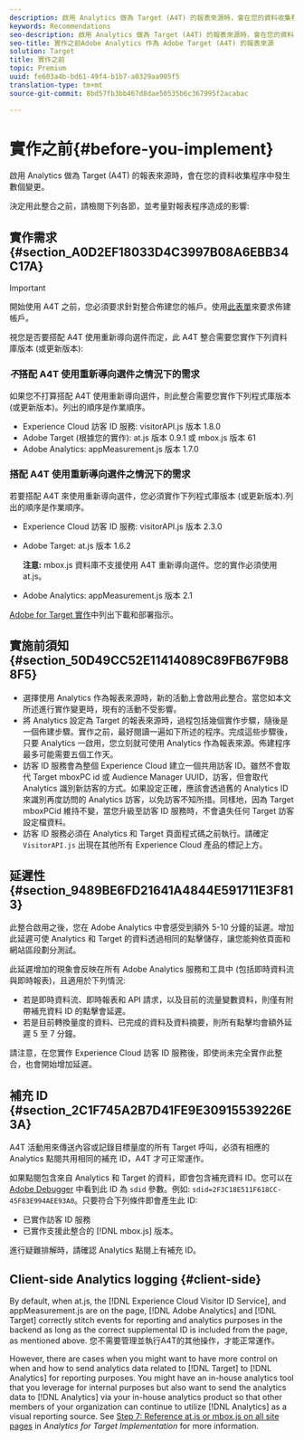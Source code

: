 ```yaml
---
description: 啟用 Analytics 做為 Target (A4T) 的報表來源時，會在您的資料收集程序中發生數個變更。
keywords: Recommendations
seo-description: 啟用 Analytics 做為 Target (A4T) 的報表來源時，會在您的資料收集程序中發生數個變更。
seo-title: 實作之前Adobe Analytics 作為 Adobe Target (A4T) 的報表來源
solution: Target
title: 實作之前
topic: Premium
uuid: fe603a4b-bd61-49f4-b1b7-a0329aa905f5
translation-type: tm+mt
source-git-commit: 8bd57fb3bb467d8dae50535b6c367995f2acabac

---
```



# 實作之前{#before-you-implement}

啟用 Analytics 做為 Target (A4T) 的報表來源時，會在您的資料收集程序中發生數個變更。

決定用此整合之前，請檢閱下列各節，並考量對報表程序造成的影響:

## 實作需求 {#section_A0D2EF18033D4C3997B08A6EBB34C17A}

>[!IMPORTANT]
>
>開始使用 A4T 之前，您必須要求針對整合佈建您的帳戶。使用[此表單](https://www.adobe.com/go/audiences)來要求佈建帳戶。

視您是否要搭配 A4T 使用重新導向選件而定，此 A4T 整合需要您實作下列資料庫版本 (或更新版本):

### *不*搭配 A4T 使用重新導向選件之情況下的需求

如果您不打算搭配 A4T 使用重新導向選件，則此整合需要您實作下列程式庫版本 (或更新版本)。列出的順序是作業順序。

* Experience Cloud 訪客 ID 服務: visitorAPI.js 版本 1.8.0
* Adobe Target (根據您的實作): at.js 版本 0.9.1 或 mbox.js 版本 61
* Adobe Analytics: appMeasurement.js 版本 1.7.0

### 搭配 A4T 使用重新導向選件之情況下的需求

若要搭配 A4T 來使用重新導向選件，您必須實作下列程式庫版本 (或更新版本).列出的順序是作業順序。

* Experience Cloud 訪客 ID 服務: visitorAPI.js 版本 2.3.0
* Adobe Target: at.js 版本 1.6.2

   **注意:** mbox.js 資料庫不支援使用 A4T 重新導向選件。您的實作必須使用 at.js。

* Adobe Analytics: appMeasurement.js 版本 2.1

[Adobe for Target 實作](https://marketing.adobe.com/resources/help/en_US/target/a4t/c_a4timplementation.html)中列出下載和部署指示。

## 實施前須知 {#section_50D49CC52E11414089C89FB67F9B88F5}

* 選擇使用 Analytics 作為報表來源時，新的活動上會啟用此整合。當您如本文所述進行實作變更時，現有的活動不受影響。
* 將 Analytics 設定為 Target 的報表來源時，過程包括幾個實作步驟，隨後是一個佈建步驟。實作之前，最好閱讀一遍如下所述的程序。完成這些步驟後，只要 Analytics 一啟用，您立刻就可使用 Analytics 作為報表來源。佈建程序最多可能需要五個工作天。
* 訪客 ID 服務會為整個 Experience Cloud 建立一個共用訪客 ID。雖然不會取代 Target mboxPC id 或 Audience Manager UUID，訪客，但會取代 Analytics 識別新訪客的方式。如果設定正確，應該會透過舊的 Analytics ID 來識別再度訪問的 Analytics 訪客，以免訪客不知所措。同樣地，因為 Target mboxPCid 維持不變，當您升級至訪客 ID 服務時，不會遺失任何 Target 訪客設定檔資料。
* 訪客 ID 服務必須在 Analytics 和 Target 頁面程式碼之前執行。請確定 `VisitorAPI.js` 出現在其他所有 Experience Cloud 產品的標記上方。

## 延遲性 {#section_9489BE6FD21641A4844E591711E3F813}

此整合啟用之後，您在 Adobe Analytics 中會感受到額外 5-10 分鐘的延遲。增加此延遲可使 Analytics 和 Target 的資料透過相同的點擊儲存，讓您能夠依頁面和網站區段劃分測試。

此延遲增加的現象會反映在所有 Adobe Analytics 服務和工具中 (包括即時資料流與即時報表)，且適用於下列情況:

* 若是即時資料流、即時報表和 API 請求，以及目前的流量變數資料，則僅有附帶補充資料 ID 的點擊會延遲。
* 若是目前轉換量度的資料、已完成的資料及資料摘要，則所有點擊均會額外延遲 5 至 7 分鐘。

請注意，在您實作 Experience Cloud 訪客 ID 服務後，即使尚未完全實作此整合，也會開始增加延遲。

## 補充 ID {#section_2C1F745A2B7D41FE9E30915539226E3A}

A4T 活動用來傳送內容或記錄目標量度的所有 Target 呼叫，必須有相應的 Analytics 點閱共用相同的補充 ID，A4T 才可正常運作。

如果點閱包含來自 Analytics 和 Target 的資料，即會包含補充資料 ID。您可以在 [Adobe Debugger](https://marketing.adobe.com/resources/help/en_US/sc/implement/?f=debugger) 中看到此 ID 為 `sdid` 參數。例如: `sdid=2F3C18E511F618CC-45F83E994AEE93A0`。只要符合下列條件即會產生此 ID:

* 已實作訪客 ID 服務
* 已實作支援此整合的 [!DNL mbox.js] 版本。

進行疑難排解時，請確認 Analytics 點閱上有補充 ID。

## Client-side Analytics logging {#client-side}

By default, when at.js, the [!DNL Experience Cloud Visitor ID Service], and appMeasurement.js are on the page, [!DNL Adobe Analytics] and [!DNL Target] correctly stitch events for reporting and analytics purposes in the backend as long as the correct supplemental ID is included from the page, as mentioned above. 您不需要管理並執行A4T的其他操作，才能正常運作。

However, there are cases when you might want to have more control on when and how to send analytics data related to [!DNL Target] to [!DNL Analytics] for reporting purposes. You might have an in-house analytics tool that you leverage for internal purposes but also want to send the analytics data to [!DNL Analytics] via your in-house analytics product so that other members of your organization can continue to utilize [!DNL Analytics] as a visual reporting source. See [Step 7: Reference at.js or mbox.js on all site pages](/help/c-integrating-target-with-mac/a4t/a4timplementation.md#step7) in *Analytics for Target Implementation* for more information.
